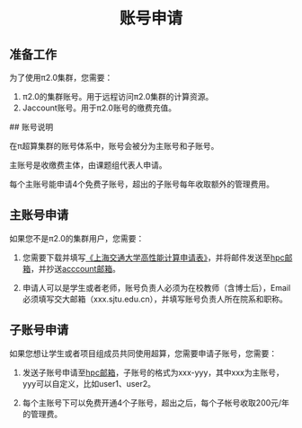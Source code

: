 # <center>账号申请</center>

## 准备工作

为了使用π2.0集群，您需要：

1. π2.0的集群账号。用于远程访问π2.0集群的计算资源。
2. Jaccount账号。用于π2.0账号的缴费充值。

## 账号说明

在π超算集群的账号体系中，账号会被分为主账号和子账号。

主账号是收缴费主体，由课题组代表人申请。

每个主账号能申请4个免费子账号，超出的子账号每年收取额外的管理费用。



## 主账号申请

如果您不是π2.0的集群用户，您需要：

1. 您需要下载并填写[《上海交通大学高性能计算申请表》](https://net.sjtu.edu.cn/doc/HPC.xlsx)，并将邮件发送至[hpc邮箱](mailto:hpc@sjtu.edu.cn)，并抄送[acccount邮箱](mailto:account@sjtu.edu.cn)。

2. 申请人可以是学生或者老师，账号负责人必须为在校教师（含博士后），Email必须填写交大邮箱（xxx.sjtu.edu.cn），并填写账号负责人所在院系和职称。

## 子账号申请
 
如果您想让学生或者项目组成员共同使用超算，您需要申请子账号，您需要：

1. 发送子账号申请至[hpc邮箱](mailto:hpc@sjtu.edu.cn)，子账号的格式为xxx-yyy，其中xxx为主账号，yyy可以自定义，比如user1、user2。

2. 每个主账号下可以免费开通4个子账号，超出之后，每个子帐号收取200元/年的管理费。